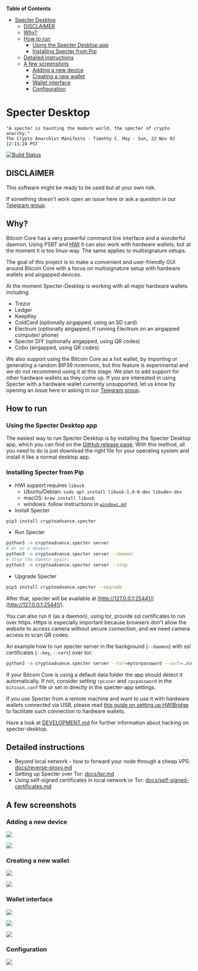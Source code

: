 <!-- START doctoc generated TOC please keep comment here to allow auto update -->
<!-- DON'T EDIT THIS SECTION, INSTEAD RE-RUN doctoc TO UPDATE -->
**Table of Contents**

- [Specter Desktop](#specter-desktop)
  - [DISCLAIMER](#disclaimer)
  - [Why?](#why)
  - [How to run](#how-to-run)
    - [Using the Specter Desktop app](#using-the-specter-desktop-app)
    - [Installing Specter from Pip](#installing-specter-from-pip)
  - [Detailed instructions](#detailed-instructions)
  - [A few screenshots](#a-few-screenshots)
    - [Adding a new device](#adding-a-new-device)
    - [Creating a new wallet](#creating-a-new-wallet)
    - [Wallet interface](#wallet-interface)
    - [Configuration](#configuration)

<!-- END doctoc generated TOC please keep comment here to allow auto update -->

# Specter Desktop

    "A specter is haunting the modern world, the specter of crypto anarchy."
    The Crypto Anarchist Manifesto - Timothy C. May - Sun, 22 Nov 92 12:11:24 PST
 
[![Build Status](https://travis-ci.org/cryptoadvance/specter-desktop.svg?branch=master)](https://travis-ci.org/cryptoadvance/specter-desktop)

## DISCLAIMER

This software might be ready to be used but at your own risk.

If something doesn't work open an issue here or ask a question in our [Telegram group](https://t.me/spectersupport).

## Why?

Bitcoin Core has a very powerful command line interface and a wonderful daemon. Using PSBT and [HWI](https://github.com/bitcoin-core/HWI) it can also work with hardware wallets, but at the moment it is too linux-way. The same applies to multisignature setups. 

The goal of this project is to make a convenient and user-friendly GUI around Bitcoin Core with a focus on multisignature setup with hardware wallets and airgapped devices.

At the moment Specter-Desktop is working with all major hardware wallets including:
- Trezor
- Ledger
- KeepKey
- ColdCard (optionally airgapped, using an SD card)
- Electrum (optionally airgapped, if running Electrum on an airgapped computer/ phone)
- Specter DIY (optionally airgapped, using QR codes)
- Cobo (airgapped, using QR codes)

We also support using the Bitcoin Core as a hot wallet, by importing or generating a random BIP39 mnemonic, but this feature is experimental and we do not recommend using it at this stage.
We plan to add support for other hardware wallets as they come up. If you are interested in using Specter with a hardware wallet currently unsupported, let us know by opening an issue here or asking in our [Telegram group](https://t.me/spectersupport).

## How to run
### Using the Specter Desktop app
The easiest way to run Specter Desktop is by installing the Specter Desktop app, which you can find on the [GitHub release page](https://github.com/cryptoadvance/specter-desktop/releases).
With this method, all you need to do is just download the right file for your operating system and install it like a normal desktop app.

### Installing Specter from Pip
* HWI support requires `libusb` 
  * Ubuntu/Debian: `sudo apt install libusb-1.0-0-dev libudev-dev`
  * macOS: `brew install libusb`
  * windows: follow instructions in [`windows.md`](docs/windows.md)
 * Install Specter
```sh
pip3 install cryptoadvance.specter
```
* Run Specter
```sh
python3 -m cryptoadvance.specter server 
# Or as a deamon:
python3 -m cryptoadvance.specter server --daemon
# Stop the daemon again:
python3 -m cryptoadvance.specter server --stop
```
* Upgrade Specter
```sh
pip3 install cryptoadvance.specter --upgrade
```

After that, specter will be available at [http://127.0.0.1:25441/](http://127.0.0.1:25441/).

You can also run it (as a daemon), using tor, provide ssl certificates to run over https. Https is especially important because browsers don't allow the website to access camera without secure connection, and we need camera access to scan QR codes.

An example how to run specter server in the background (`--daemon`) with ssl certificates (`--key`, `--cert`) over tor:

```sh
python3 -m cryptoadvance.specter server --tor=mytorpassword --cert=./cert.pem --key=./key.pem --daemon
```

If your Bitcoin Core is using a default data folder the app should detect it automatically. If not, consider setting `rpcuser` and `rpcpassword` in the `bitcoin.conf` file or set in directly in the specter-app settings.

If you use Specter from a remote machine and want to use it with hardware wallets connected via USB, please read [this guide on setting up HWIBridge](docs/hwibridge.md) to facilitate such connection to hardware wallets. 

Have a look at [DEVELOPMENT.md](DEVELOPMENT.md) for further information about hacking on specter-desktop.

## Detailed instructions

- Beyond local network - how to forward your node through a cheap VPS: [docs/reverse-proxy.md](docs/reverse-proxy.md)
- Setting up Specter over Tor: [docs/tor.md](docs/tor.md)
- Using self-signed certificates in local network or Tor: [docs/self-signed-certificates.md](docs/self-signed-certificates.md)

## A few screenshots

### Adding a new device

![](screenshots/devices.png)

![](screenshots/device_keys.png)

### Creating a new wallet

![](screenshots/wallets.png)

![](screenshots/new_multisig.png)

### Wallet interface

![](screenshots/transactions.png)

![](screenshots/receive.png)

![](screenshots/send.png)

### Configuration

![](screenshots/bitcoin-rpc.png)
